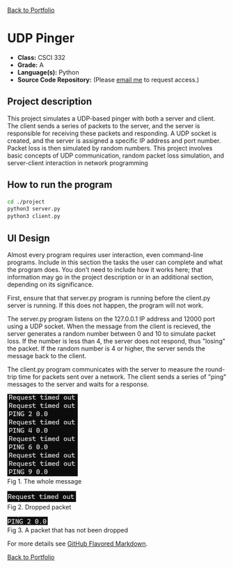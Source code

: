[Back to Portfolio](./)

UDP Pinger
===============

-   **Class:** CSCI 332
-   **Grade:** A
-   **Language(s):** Python
-   **Source Code Repository:** (Please [email me](mailto:weddingzack@gmail.com?subject=GitHub%20Access) to request access.)

## Project description

This project simulates a UDP-based pinger with both a server and client. The client sends a series of packets to the server, and the server is responsible for receiving these packets and responding. A UDP socket is created, and the server is assigned a specific IP address and port number. Packet loss is then simulated by random numbers. This project involves basic concepts of UDP communication, random packet loss simulation, and server-client interaction in network programming

## How to run the program

```bash
cd ./project
python3 server.py
python3 client.py
```

## UI Design

Almost every program requires user interaction, even command-line programs. Include in this section the tasks the user can complete and what the program does. You don't need to include how it works here; that information may go in the project description or in an additional section, depending on its significance.

First, ensure that that server.py program is running before the client.py server is running. If this does not happen, the program will not work.

The server.py program listens on the 127.0.0.1 IP address and 12000 port using a UDP socket. When the message from the client is recieved, the server generates a random number between 0 and 10 to simulate packet loss. If the number is less than 4, the server does not respond, thus "losing" the packet. If the random number is 4 or higher, the server sends the message back to the client.

The client.py program communicates with the server to measure the round-trip time for packets sent over a network. The client sends a series of "ping" messages to the server and waits for a response.

![screenshot](images/UDPPingerPic.png)  
Fig 1. The whole message

![screenshot](images/UDPPingerFailPic.png)  
Fig 2. Dropped packet

![screenshot](images/UDPPingerSuccessPic.png)  
Fig 3. A packet that has not been dropped

For more details see [GitHub Flavored Markdown](https://guides.github.com/features/mastering-markdown/).

[Back to Portfolio](./)
